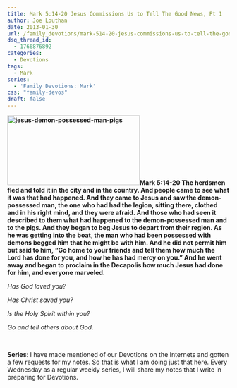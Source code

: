 ```yaml
---
title: Mark 5:14-20 Jesus Commissions Us to Tell The Good News, Pt 1
author: Joe Louthan
date: 2013-01-30
url: /family_devotions/mark-514-20-jesus-commissions-us-to-tell-the-good-news-pt-1/
dsq_thread_id:
  - 1766876892
categories:
  - Devotions
tags:
  - Mark
series:
  - 'Family Devotions: Mark'
css: "family-devos"
draft: false
---
```

**[<img class="alignright size-medium wp-image-1777" alt="jesus-demon-possessed-man-pigs" src="https://i1.wp.com/theologic.us/wp-content/uploads/2013/01/jesus-demon-possessed-man-pigs.jpg?resize=300%2C158" width="300" height="158" srcset="https://i1.wp.com/theologic.us/wp-content/uploads/2013/01/jesus-demon-possessed-man-pigs.jpg?resize=300%2C158 300w, https://i1.wp.com/theologic.us/wp-content/uploads/2013/01/jesus-demon-possessed-man-pigs.jpg?w=548 548w" sizes="(max-width: 300px) 100vw, 300px" data-recalc-dims="1" />][1]Mark 5:14-20 The herdsmen fled and told it in the city and in the country. And people came to see what it was that had happened. And they came to Jesus and saw the demon-possessed man, the one who had had the legion, sitting there, clothed and in his right mind, and they were afraid. And those who had seen it described to them what had happened to the demon-possessed man and to the pigs. And they began to beg Jesus to depart from their region. As he was getting into the boat, the man who had been possessed with demons begged him that he might be with him. And he did not permit him but said to him, “Go home to your friends and tell them how much the Lord has done for you, and how he has had mercy on you.” And he went away and began to proclaim in the Decapolis how much Jesus had done for him, and everyone marveled.**

_Has God loved you?_

_Has Christ saved you?_

_Is the Holy Spirit within you?_

_Go and tell others about God._

&nbsp;

**Series**: I have made mentioned of our Devotions on the Internets and gotten a few requests for my notes. So that is what I am doing just that here. Every Wednesday as a regular weekly series, I will share my notes that I write in preparing for Devotions.

 [1]: https://i1.wp.com/theologic.us/wp-content/uploads/2013/01/jesus-demon-possessed-man-pigs.jpg